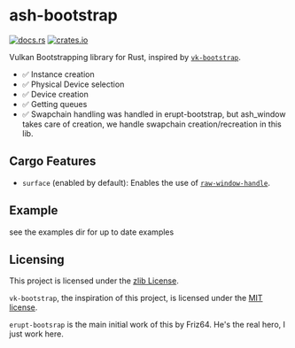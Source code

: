 # ash-bootstrap

[![docs.rs](https://docs.rs/erupt-bootstrap/badge.svg)](https://docs.rs/erupt-bootstrap)
[![crates.io](https://img.shields.io/crates/v/erupt-bootstrap.svg)](https://crates.io/crates/erupt-bootstrap)

Vulkan Bootstrapping library for Rust, inspired by [`vk-bootstrap`].

- ✅ Instance creation
- ✅ Physical Device selection
- ✅ Device creation
- ✅ Getting queues
- ✅ Swapchain handling was handled in erupt-bootstrap, but ash_window takes care of creation, we handle swapchain creation/recreation in this lib.

## Cargo Features

- `surface` (enabled by default): Enables the use of [`raw-window-handle`].

## Example

see the examples dir for up to date examples

## Licensing

This project is licensed under the [zlib License].

`vk-bootstrap`, the inspiration of this project, is licensed under the [MIT license].

`erupt-bootsrap` is the main initial work of this by Friz64.  He's the real hero, I just work here.

[zlib License]: https://gitlab.com/Friz64/erupt-bootstrap/-/blob/main/LICENSE
[MIT license]: https://gitlab.com/Friz64/erupt-bootstrap/-/blob/main/LICENSE-vk-bootstrap
[`vk-bootstrap`]: https://github.com/charles-lunarg/vk-bootstrap
[`raw-window-handle`]: https://crates.io/crates/raw-window-handle
